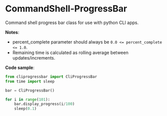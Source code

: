 # CommandShell-ProgressBar
Command shell progress bar class for use with python CLI apps. 

**Notes**:
* percent_complete parameter should always be `0.0 <= percent_complete <= 1.0`.
* Remaining time is calculated as rolling average between updates/increments.

**Code sample**:
```python
from cliprogressbar import CliProgressBar
from time import sleep

bar = CliProgressBar()

for i in range(101):
	bar.display_progress(i/100)
	sleep(0.1)
```
